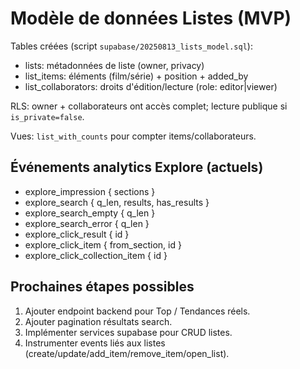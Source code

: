 # Modèle de données Listes (MVP)

Tables créées (script `supabase/20250813_lists_model.sql`):

- lists: métadonnées de liste (owner, privacy)
- list_items: éléments (film/série) + position + added_by
- list_collaborators: droits d'édition/lecture (role: editor|viewer)

RLS: owner + collaborateurs ont accès complet; lecture publique si `is_private=false`.

Vues: `list_with_counts` pour compter items/collaborateurs.

## Événements analytics Explore (actuels)

- explore_impression { sections }
- explore_search { q_len, results, has_results }
- explore_search_empty { q_len }
- explore_search_error { q_len }
- explore_click_result { id }
- explore_click_item { from_section, id }
- explore_click_collection_item { id }

## Prochaines étapes possibles

1. Ajouter endpoint backend pour Top / Tendances réels.
2. Ajouter pagination résultats search.
3. Implémenter services supabase pour CRUD listes.
4. Instrumenter events liés aux listes (create/update/add_item/remove_item/open_list).
